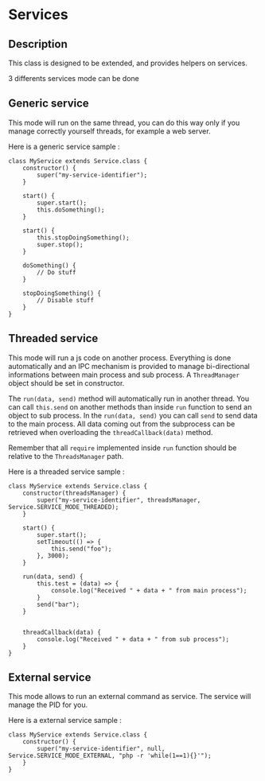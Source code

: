 # Services

## Description

This class is designed to be extended, and provides helpers on services.

3 differents services mode can be done

## Generic service

This mode will run on the same thread, you can do this way only if you manage correctly yourself threads, for example a web server.

Here is a generic service sample :

    class MyService extends Service.class {
        constructor() {
            super("my-service-identifier");
        }

        start() {
            super.start();
            this.doSomething();
        }

        start() {
            this.stopDoingSomething();
            super.stop();
        }

        doSomething() {
            // Do stuff
        }

        stopDoingSomething() {
            // Disable stuff
        }
    }

## Threaded service

This mode will run a js code on another process. Everything is done automatically and an IPC mechanism is provided to manage bi-directional informations between main process and sub process.
A `ThreadManager` object should be set in constructor.

The `run(data, send)` method will automatically run in another thread.
You can call `this.send` on another methods than inside `run` function to send an object to sub process.
In the `run(data, send)` you can call `send` to send data to the main process.
All data coming out from the subprocess can be retrieved when overloading the `threadCallback(data)` method.

Remember that all `require` implemented inside `run` function should be relative to the `ThreadsManager` path.

Here is a threaded service sample :

    class MyService extends Service.class {
        constructor(threadsManager) {
            super("my-service-identifier", threadsManager, Service.SERVICE_MODE_THREADED);
        }

        start() {
            super.start();
            setTimeout(() => {
                this.send("foo");
            }, 3000);
        }

        run(data, send) {
            this.test = (data) => {
                console.log("Received " + data + " from main process");
            }
            send("bar");
        }


        threadCallback(data) {
            console.log("Received " + data + " from sub process");
        }
    }

## External service

This mode allows to run an external command as service. The service will manage the PID for you.

Here is a external service sample :

    class MyService extends Service.class {
        constructor() {
            super("my-service-identifier", null, Service.SERVICE_MODE_EXTERNAL, "php -r 'while(1==1){}'");
        }
    }
